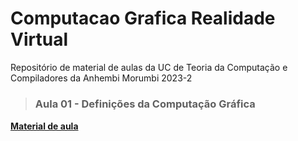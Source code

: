 # Computacao Grafica Realidade Virtual
Repositório de material de aulas da UC de Teoria da Computação e Compiladores da Anhembi Morumbi 2023-2
><h5> </h5>
> <h3><Strong>Aula 01 - Definições da Computação Gráfica
<p><a href="https://github.com/fkakugawa/ComputacaoGraficaRealidadeVirtual/blob/main/CGRV_Aula01-Defini%C3%A7oesDaCG.pdf">Material de aula</a></p>
